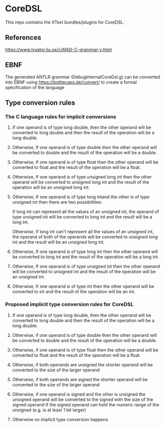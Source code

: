 # CoreDSL

This repo contains the XText bundles/plugins for CoreDSL.

## References

https://www.lysator.liu.se/c/ANSI-C-grammar-y.html

## EBNF

The generated ANTLR grammar (DebugInternalCoreDsl.g) can be converted into EBNF using https://bottlecaps.de/convert/ to create a formal specification of the language


## Type conversion rules

### The C language rules for implicit conversions

1. If one operand is of type long double, then the other operand will be converted to long double and then the result of the operation will be a long double.

2. Otherwise, If one operand is of type double then the other operand will be converted to double and the result of the operation will be a double.

3. Otherwise, If one operand is of type float then the other operand will be converted to float and the result of the operation will be a float.

4. Otherwise, If one operand is of type unsigned long int then the other operand will be converted to unsigned long int and the result of the operation will be an unsigned long int.

5. Otherwise, If one operand is of type long intand the other is of type unsigned int then there are two possibilities:
   
   If long int can represent all the values of an unsigned int, the operand of type unsigned int will be converted to long int and the result will be a long int.
   
   Otherwise, If long int can't represent all the values of an unsigned int, the operand of both of the operands will be converted to unsigned long int and the result will be an unsigned long int.

6. Otherwise, If one operand is of type long int then the other operand will be converted to long int and the result of the operation will be a long int.
    
7. Otherwise, If one operand is of type unsigned int then the other operand will be converted to unsigned int and the result of the operation will be an unsigned int.

8. Otherwise, If one operand is of type int then the other operand will be converted to int and the result of the operation will be an int.

### Proposed implicit type conversion rules for CoreDSL

1. If one operand is of type long double, then the other operand will be converted to long double and then the result of the operation will be a long double.

2. Otherwise, if one operand is of type double then the other operand will be converted to double and the result of the operation will be a double.

3. Otherwise, if one operand is of type float then the other operand will be converted to float and the result of the operation will be a float.

4. Otherwise, if both operands are unsigned the shorter operand will be converted to the size of the larger operand

5. Otherwise, if both operands are signed the shorter operand will be converted to the size of the larger operand

6. Otherwise, if one operand is signed and the other is unsigned the unsigned operand will be converted to the signed with the size of the signed operand if the signed operand can hold the numeric range of the unsigned (e.g. is at least 1 bit larger)

7. Otherwise no implicit type conversion happens
